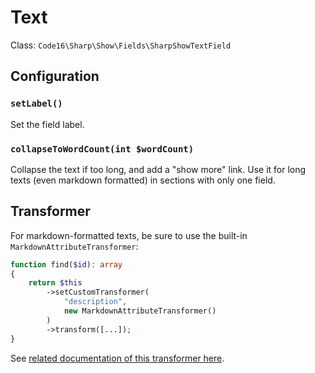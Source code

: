 # Text

Class: `Code16\Sharp\Show\Fields\SharpShowTextField`

## Configuration

### `setLabel()`

Set the field label.

### `collapseToWordCount(int $wordCount)`

Collapse the text if too long, and add a "show more" link. Use it for long texts (even markdown formatted) in sections with only one field.

## Transformer

For markdown-formatted texts, be sure to use the built-in `MarkdownAttributeTransformer`:

```php
function find($id): array
{
    return $this
        ->setCustomTransformer(
            "description", 
            new MarkdownAttributeTransformer()
        )
        ->transform([...]);
}
```

See [related documentation of this transformer here](../how-to-transform-data.md#MarkdownAttributeTransformer).